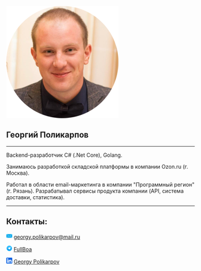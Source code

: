 ![main_photo](assets/rounded_main_300x300.png)

## Георгий Поликарпов

------

Backend-разработчик C# (.Net Core), Golang.

Занимаюсь разработкой складской платформы в компании Ozon.ru (г. Москва).



Работал в области email-маркетинга в компании "Программный регион" (г. Рязань). Разрабатывал сервисы продукта компании (API, система доставки, статистика).

------

## Контакты:

![Email](assets/envelope.png) georgy.polikarpov@mail.ru

![Telegram](assets/telegram.png) [FullBoa](https://t.me/FullBoa)

![LinkedIn](assets/linkedin.png) [Georgy Polikarpov](https://linkedin.com/in/georgy-polikarpov/)













